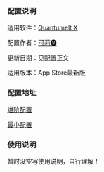 ### 配置说明

适用软件：[Quantumelt X](https://apps.apple.com/app/quantumult-x/id1443988620)

配置作者：[可莉🅥](https://t.me/iKeLee)

更新日期：见配置正文

适用版本：App Store最新版

### 配置地址

[进阶配置](http://10.0.0.5:1029/isous/ProxyResource/raw/branch/main/Tool/QuantumultX/Config/Quantumult_X_Sample_Configuration_By_iKeLee.conf)

[最小配置](http://10.0.0.5:1029/isous/ProxyResource/raw/branch/main/Tool/QuantumultX/Config/Quantumult_X_Simple_Sample_Configuration_By_iKeLee.conf)

### 使用说明

暂时没空写使用说明，自行理解！